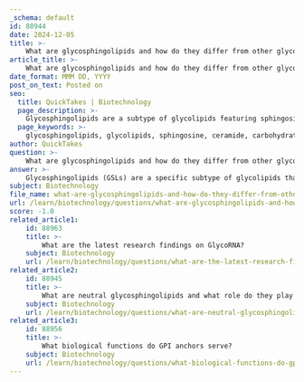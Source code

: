 ```yaml
---
_schema: default
id: 88944
date: 2024-12-05
title: >-
    What are glycosphingolipids and how do they differ from other glycolipids?
article_title: >-
    What are glycosphingolipids and how do they differ from other glycolipids?
date_format: MMM DD, YYYY
post_on_text: Posted on
seo:
  title: QuickTakes | Biotechnology
  page_description: >-
    Glycosphingolipids are a subtype of glycolipids featuring sphingosine as their backbone, crucial for cell membrane dynamics, signaling, and neuronal functions.
  page_keywords: >-
    glycosphingolipids, glycolipids, sphingosine, ceramide, carbohydrate moiety, cell membrane dynamics, cell signaling, biochemical properties, neutral glycosphingolipids, acidic glycosphingolipids, vertebrate tissues, nervous system, neuronal growth, myelin sheath formation
author: QuickTakes
question: >-
    What are glycosphingolipids and how do they differ from other glycolipids?
answer: >-
    Glycosphingolipids (GSLs) are a specific subtype of glycolipids that contain the amino alcohol sphingosine as their backbone. They are characterized by a hydrophobic ceramide portion, which is linked to a carbohydrate moiety through a glycosidic bond. This structure allows glycosphingolipids to play crucial roles in cell membrane dynamics, cell signaling, and interactions between cells.\n\nThe primary distinction between glycosphingolipids and other types of glycolipids lies in their structural components. While all glycolipids consist of a carbohydrate group attached to a lipid, glycosphingolipids specifically utilize sphingosine as the lipid component, whereas other glycolipids, such as glycoglycerolipids, utilize glycerol as their backbone. This difference in backbone structure leads to variations in their biochemical properties and functions.\n\nGlycosphingolipids can be further classified into two main groups: neutral and acidic glycosphingolipids, based on the nature of their carbohydrate components. They are abundant in vertebrate tissues and are particularly important in the nervous system, where they contribute to neuronal growth, myelin sheath formation, and cell signaling.\n\nIn summary, glycosphingolipids are a specialized class of glycolipids that are integral to cellular functions, particularly in the nervous system, and are distinguished from other glycolipids by their sphingosine backbone and specific roles in cell membrane organization and signaling.
subject: Biotechnology
file_name: what-are-glycosphingolipids-and-how-do-they-differ-from-other-glycolipids.md
url: /learn/biotechnology/questions/what-are-glycosphingolipids-and-how-do-they-differ-from-other-glycolipids
score: -1.0
related_article1:
    id: 88963
    title: >-
        What are the latest research findings on GlycoRNA?
    subject: Biotechnology
    url: /learn/biotechnology/questions/what-are-the-latest-research-findings-on-glycorna
related_article2:
    id: 88945
    title: >-
        What are neutral glycosphingolipids and what role do they play in the body?
    subject: Biotechnology
    url: /learn/biotechnology/questions/what-are-neutral-glycosphingolipids-and-what-role-do-they-play-in-the-body
related_article3:
    id: 88956
    title: >-
        What biological functions do GPI anchors serve?
    subject: Biotechnology
    url: /learn/biotechnology/questions/what-biological-functions-do-gpi-anchors-serve
---
```


&nbsp;